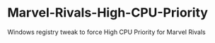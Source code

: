 # Marvel-Rivals-High-CPU-Priority
Windows registry tweak to force High CPU Priority for Marvel Rivals
